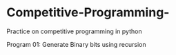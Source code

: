 # Competitive-Programming-
Practice on competitive programming in python

Program 01: Generate Binary bits using recursion
